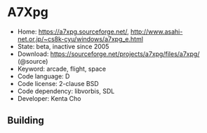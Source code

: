 # A7Xpg

- Home: https://a7xpg.sourceforge.net/, http://www.asahi-net.or.jp/~cs8k-cyu/windows/a7xpg_e.html
- State: beta, inactive since 2005
- Download: https://sourceforge.net/projects/a7xpg/files/a7xpg/ (@source)
- Keyword: arcade, flight, space
- Code language: D
- Code license: 2-clause BSD
- Code dependency: libvorbis, SDL
- Developer: Kenta Cho

## Building

